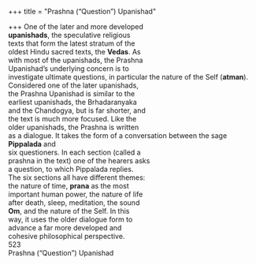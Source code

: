 +++
title = "Prashna (“Question”) Upanishad"

+++
One of the later and more developed  
**upanishads**, the speculative religious  
texts that form the latest stratum of the  
oldest Hindu sacred texts, the **Vedas**. As  
with most of the upanishads, the Prashna  
Upanishad’s underlying concern is to  
investigate ultimate questions, in particular the nature of the Self (**atman**).  
Considered one of the later upanishads,  
the Prashna Upanishad is similar to the  
earliest upanishads, the Brhadaranyaka  
and the Chandogya, but is far shorter, and  
the text is much more focused. Like the  
older upanishads, the Prashna is written  
as a dialogue. It takes the form of a conversation between the sage **Pippalada** and  
six questioners. In each section (called a  
prashna in the text) one of the hearers asks  
a question, to which Pippalada replies.  
The six sections all have different themes:  
the nature of time, **prana** as the most  
important human power, the nature of life  
after death, sleep, meditation, the sound  
**Om**, and the nature of the Self. In this  
way, it uses the older dialogue form to  
advance a far more developed and  
cohesive philosophical perspective.  
523  
Prashna (“Question”) Upanishad